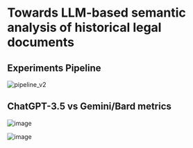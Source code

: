 # Towards LLM-based semantic analysis of historical legal documents

## Experiments Pipeline

![pipeline_v2](https://github.com/AndreasSoularidis/LLM_historical_legal_documents/assets/20847732/71ed76e6-6e0a-4a50-a4c7-41220bc2c529)

## ChatGPT-3.5 vs Gemini/Bard metrics

![image](https://github.com/AndreasSoularidis/LLM_historical_legal_documents/assets/20847732/ec62e1f4-5830-466e-a508-881caf8f13ec)

![image](https://github.com/AndreasSoularidis/LLM_historical_legal_documents/assets/20847732/0ec58f46-22cd-41aa-8878-010d2b0c3ad2)

